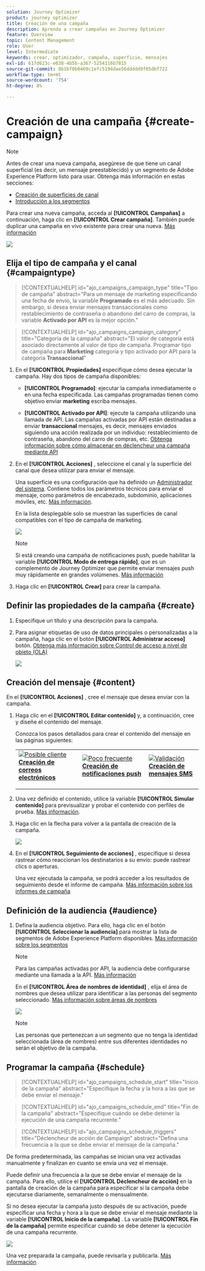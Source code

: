 ```yaml
---
solution: Journey Optimizer
product: journey optimizer
title: Creación de una campaña
description: Aprenda a crear campañas en Journey Optimizer
feature: Overview
topic: Content Management
role: User
level: Intermediate
keywords: crear, optimizador, campaña, superficie, mensajes
exl-id: 617d623c-e038-4b5b-a367-5254116b7815
source-git-commit: 8b1bf0b0469c1efc5194dae56ddddd9f05dbf722
workflow-type: tm+mt
source-wordcount: '754'
ht-degree: 8%

---
```


# Creación de una campaña {#create-campaign}

>[!NOTE]
>
>Antes de crear una nueva campaña, asegúrese de que tiene un canal superficial (es decir, un mensaje preestablecido) y un segmento de Adobe Experience Platform listo para usar. Obtenga más información en estas secciones:
>
>* [Creación de superficies de canal](../configuration/channel-surfaces.md)
>* [Introducción a los segmentos](../segment/about-segments.md)


Para crear una nueva campaña, acceda al **[!UICONTROL Campañas]** a continuación, haga clic en **[!UICONTROL Crear campaña]**. También puede duplicar una campaña en vivo existente para crear una nueva. [Más información](modify-stop-campaign.md#duplicate)

![](assets/create-campaign.png)

## Elija el tipo de campaña y el canal {#campaigntype}

>[!CONTEXTUALHELP]
>id="ajo_campaigns_campaign_type"
>title="Tipo de campaña"
>abstract="Para un mensaje de marketing especificando una fecha de envío, la variable **Programado** es el más adecuado. Sin embargo, si desea enviar mensajes transaccionales como restablecimiento de contraseña o abandono del carro de compras, la variable **Activado por API** es la mejor opción."

>[!CONTEXTUALHELP]
>id="ajo_campaigns_campaign_category"
>title="Categoría de la campaña"
>abstract="El valor de categoría está asociado directamente al valor de tipo de campaña. Programar tipo de campaña para **Marketing** categoría y tipo activado por API para la categoría **Transaccional**"

1. En el **[!UICONTROL Propiedades]** especifique cómo desea ejecutar la campaña. Hay dos tipos de campaña disponibles:

   * **[!UICONTROL Programado]**: ejecutar la campaña inmediatamente o en una fecha especificada. Las campañas programadas tienen como objetivo enviar **marketing** escriba mensajes.

   * **[!UICONTROL Activado por API]**: ejecute la campaña utilizando una llamada de API. Las campañas activadas por API están destinadas a enviar **transaccional** mensajes, es decir, mensajes enviados siguiendo una acción realizada por un individuo: restablecimiento de contraseña, abandono del carro de compras, etc. [Obtenga información sobre cómo almacenar en déclencheur una campaña mediante API](api-triggered-campaigns.md)

1. En el **[!UICONTROL Acciones]** , seleccione el canal y la superficie del canal que desea utilizar para enviar el mensaje.

   Una superficie es una configuración que ha definido un [Administrador del sistema](../start/path/administrator.md). Contiene todos los parámetros técnicos para enviar el mensaje, como parámetros de encabezado, subdominio, aplicaciones móviles, etc. [Más información](../configuration/channel-surfaces.md).

   En la lista desplegable solo se muestran las superficies de canal compatibles con el tipo de campaña de marketing.

   ![](assets/create-campaign-action.png)

   >[!NOTE]
   >
   >Si está creando una campaña de notificaciones push, puede habilitar la variable **[!UICONTROL Modo de entrega rápido]**, que es un complemento de Journey Optimizer que permite enviar mensajes push muy rápidamente en grandes volúmenes. [Más información](../push/create-push.md#rapid-delivery)

1. Haga clic en **[!UICONTROL Crear]** para crear la campaña.

## Definir las propiedades de la campaña {#create}

1. Especifique un título y una descripción para la campaña.

   <!--To test the content of your message, toggle the **[!UICONTROL Content experiment]** option on. This allows you to test multiple variables of a delivery on populations samples, in order to define which treatment has the biggest impact on the targeted population.[Learn more about content experiment](../campaigns/content-experiment.md).-->

1. Para asignar etiquetas de uso de datos principales o personalizadas a la campaña, haga clic en el botón **[!UICONTROL Administrar acceso]** botón. [Obtenga más información sobre Control de acceso a nivel de objeto (OLA)](../administration/object-based-access.md)

   ![](assets/create-campaign-properties.png)

## Creación del mensaje {#content}

En el **[!UICONTROL Acciones]** , cree el mensaje que desea enviar con la campaña.

1. Haga clic en el **[!UICONTROL Editar contenido]** y, a continuación, cree y diseñe el contenido del mensaje.

   Conozca los pasos detallados para crear el contenido del mensaje en las páginas siguientes:

   <table style="table-layout:fixed">
    <tr style="border: 0;">
    <td>
    <a href="../email/create-email.md">
    <img alt="Posible cliente" src="../assets/do-not-localize/email.jpg">
    </a>
    <div><a href="../email/create-email.md"><strong>Creación de correos electrónicos</strong>
    </div>
    <p>
    </td>
    <td>
    <a href="../push/create-push.md">
      <img alt="Poco frecuente" src="../assets/do-not-localize/push.jpg">
    </a>
    <div>
    <a href="../push/create-push.md"><strong>Creación de notificaciones push</strong></a>
    </div>
    <p>
    </td>
    <td>
    <a href="../sms/create-sms.md">
      <img alt="Validación" src="../assets/do-not-localize/sms.jpg">
    </a>
    <div>
    <a href="../sms/create-sms.md"><strong>Creación de mensajes SMS</strong></a>
    </div>
    <p>
    </td>
    </tr>
    </table>

1. Una vez definido el contenido, utilice la variable **[!UICONTROL Simular contenido]** para previsualizar y probar el contenido con perfiles de prueba. [Más información](../email/preview.md).

1. Haga clic en la flecha para volver a la pantalla de creación de la campaña.

   ![](assets/create-campaign-design.png)

1. En el **[!UICONTROL Seguimiento de acciones]** , especifique si desea rastrear cómo reaccionan los destinatarios a su envío: puede rastrear clics o aperturas.

   Una vez ejecutada la campaña, se podrá acceder a los resultados de seguimiento desde el informe de campaña. [Más información sobre los informes de campaña](../reports/campaign-global-report.md)

## Definición de la audiencia {#audience}

1. Defina la audiencia objetivo. Para ello, haga clic en el botón **[!UICONTROL Seleccionar la audiencia]** para mostrar la lista de segmentos de Adobe Experience Platform disponibles. [Más información sobre los segmentos](../segment/about-segments.md)

   >[!NOTE]
   >
   >Para las campañas activadas por API, la audiencia debe configurarse mediante una llamada a la API. [Más información](api-triggered-campaigns.md)

   En el **[!UICONTROL Área de nombres de identidad]** , elija el área de nombres que desea utilizar para identificar a las personas del segmento seleccionado. [Más información sobre áreas de nombres](../event/about-creating.md#select-the-namespace)

   ![](assets/create-campaign-namespace.png)

   >[!NOTE]
   >
   >Las personas que pertenezcan a un segmento que no tenga la identidad seleccionada (área de nombres) entre sus diferentes identidades no serán el objetivo de la campaña.

   <!--If you are are creating an API-triggered campaign, the **[!UICONTROL cURL request]** section allows you to retrieve the **[!UICONTROL Campaign ID]** to use in the API call. [Learn more](api-triggered-campaigns.md)-->

## Programar la campaña {#schedule}

>[!CONTEXTUALHELP]
>id="ajo_campaigns_schedule_start"
>title="Inicio de la campaña"
>abstract="Especifique la fecha y la hora a las que se debe enviar el mensaje."

>[!CONTEXTUALHELP]
>id="ajo_campaigns_schedule_end"
>title="Fin de la campaña"
>abstract="Especifique cuándo se debe detener la ejecución de una campaña recurrente."

>[!CONTEXTUALHELP]
>id="ajo_campaigns_schedule_triggers"
>title="Déclencheur de acción de Campaign"
>abstract="Defina una frecuencia a la que se debe enviar el mensaje de la campaña."

De forma predeterminada, las campañas se inician una vez activadas manualmente y finalizan en cuanto se envía una vez el mensaje.

Puede definir una frecuencia a la que se debe enviar el mensaje de la campaña. Para ello, utilice el **[!UICONTROL Déclencheur de acción]** en la pantalla de creación de la campaña para especificar si la campaña debe ejecutarse diariamente, semanalmente o mensualmente.

Si no desea ejecutar la campaña justo después de su activación, puede especificar una fecha y hora a la que se debe enviar el mensaje mediante la variable **[!UICONTROL Inicio de la campaña]** . La variable **[!UICONTROL Fin de la campaña]** permite especificar cuándo se debe detener la ejecución de una campaña recurrente.

![](assets/create-campaign-schedule.png)

Una vez preparada la campaña, puede revisarla y publicarla. [Más información](review-activate-campaign.md)
